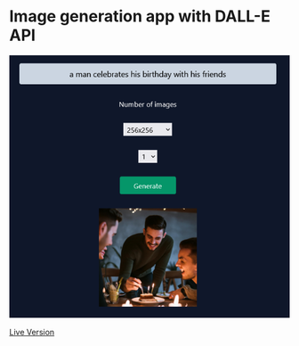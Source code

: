 # Image generation app with DALL-E API

![Screenshot](https://github.com/msyavuz/image-generator/blob/main/assets/Screenshot.png?raw=true)

[Live Version](https://image-generator-bht9ppt3q-msyavuz.vercel.app/)
